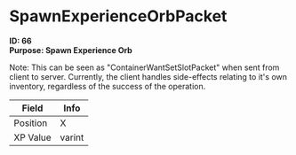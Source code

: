 # SpawnExperienceOrbPacket

**ID: 66**  
**Purpose: Spawn Experience Orb**  

Note: This can be seen as "ContainerWantSetSlotPacket" when sent from client to server. Currently, the client handles side-effects relating to it's own inventory, regardless of the success of the operation.

<table><thead><tr><th>Field</th><th>Info</th></tr></thead><tbody>
<tr><td>Position</td><td>X</td></tr>
<tr><td>XP Value</td><td>varint</td></tr>
</tbody></table>